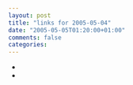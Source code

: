 ```yaml
---
layout: post
title: "links for 2005-05-04"
date: "2005-05-05T01:20:00+01:00"
comments: false
categories: 
---
```


<ul class="delicious">
<li>
</li>
<li>
</li>
</ul>


